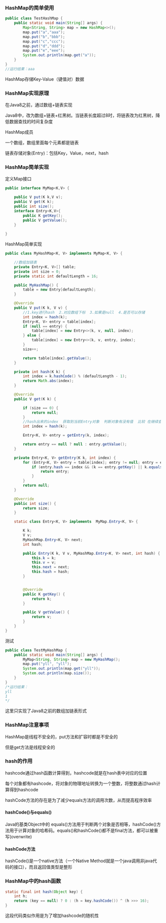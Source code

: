 ### HashMap的简单使用

```Java
public class TestHashMap {
    public static void main(String[] args) {
        Map<String, String> map = new HashMap<>();
        map.put("a","aaa");
        map.put("b","bbb");
        map.put("c","ccc");
        map.put("d","ddd");
        map.put("e","eee");
        System.out.println(map.get("a"));
    }
}
//运行结果：aaa
```

HashMap存储Key-Value（键值对）数据

### HashMap实现原理

在Java8之前，通过数组+链表实现

Java8中，改为数组+链表+红黑树。当链表长度超过8时，将链表改为红黑树，降低数据查找的时间复杂度

HashMap成员

一个数组，数组里面每个元素都是链表

链表存储对象(Entry)：包括Key，Value，next，hash

### HashMap简单实现

定义Map接口

```Java
public interface MyMap<K,V> {

    public V put(K k,V v);
    public V get(K k);
    public int size();
    interface Entry<K,V>{
        public K getKey();
        public V getValue();
    }
    
}
```

HashMap简单实现

```Java
public class MyHashMap<K, V> implements MyMap<K, V> {

    //数组加链表
    private Entry<K, V>[] table;
    private int size = 0;
    private static int defaultLength = 16;

    public MyHashMap() {
        table = new Entry[defaultLength];
    }

    @Override
    public V put(K k, V v) {
        //1.key进行hash  2.对应数组下标  3.如果是null  4.是否可以存储
        int index = hash(k);
        Entry<K, V> entry = table[index];
        if (null == entry) {
            table[index] = new Entry<>(k, v, null, index);
        } else {
            table[index] = new Entry<>(k, v, entry, index);
        }
        size++;

        return table[index].getValue();
    }

    private int hash(K k) {
        int index = k.hashCode() % (defaultLength - 1);
        return Math.abs(index);
    }

    @Override
    public V get(K k) {

        if (size == 0) {
            return null;
        }
        //hash出来的index  获取到当前Entry对象  判断对象有没有值  比较 在继续查找直到  key  hashcode
        int index = hash(k);

        Entry<K, V> entry = getEntry(k, index);

        return entry == null ? null : entry.getValue();
    }

    private Entry<K, V> getEntry(K k, int index) {
        for (Entry<K, V> entry = table[index]; entry != null; entry = entry.next) {
            if (entry.hash == index && (k == entry.getKey() || k.equals(entry.getKey()))) {
                return entry;
            }
        }
        return null;
    }

    @Override
    public int size() {
        return size;
    }

    static class Entry<K, V> implements  MyMap.Entry<K, V> {

        K k;
        V v;
        MyHashMap.Entry<K, V> next;
        int hash;

        public Entry(K k, V v, MyHashMap.Entry<K, V> next, int hash) {
            this.k = k;
            this.v = v;
            this.next = next;
            this.hash = hash;
        }


        @Override
        public K getKey() {
            return k;
        }

        public V getValue() {
            return v;
        }
    }
}
```

测试

```Java
public class TestMyHashMap {
    public static void main(String[] args) {
        MyMap<String, String> map = new MyHashMap();
        map.put("yll", "yll");
        System.out.println(map.get("yll"));
        System.out.println(map.size());
    }
}
/*运行结果：
yll
1
*/
```

这里只实现了Java8之前的数组加链表形式

### HashMap注意事项

HashMap是线程不安全的，put方法和扩容时都是不安全的

但是get方法是线程安全的





### hash的作用

hashcode通过hash函数计算得到，hashcode就是在hash表中对应的位置

每个对象都有hashcode，将对象的物理地址转换为一个整数，将整数通过hash计算得到hashcode

hashCode方法的存在是为了减少equals方法的调用次数，从而提高程序效率

#### hashCode()与equals()

Java的基类Object中的 equals()方法用于判断两个对象是否相等，hashCode()方法用于计算对象的哈希码。equals()和hashCode()都不是final方法，都可以被重写(overwrite)

#### hashCode方法

hashCode()是一个native方法（一个Native Method就是一个java调用非java代码的接口），而且返回值类型是整形

### HashMap中的hash函数

```Java
static final int hash(Object key) {
    int h;
    return (key == null) ? 0 : (h = key.hashCode()) ^ (h >>> 16);
}
```

这段代码类似作用是为了增加hashcode的随机性



